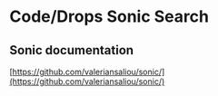 # Code/Drops Sonic Search

## Sonic documentation

[https://github.com/valeriansaliou/sonic/](https://github.com/valeriansaliou/sonic/)
